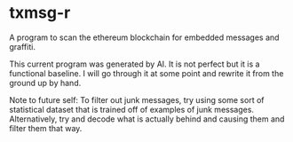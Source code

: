 # txmsg-r
A program to scan the ethereum blockchain for embedded messages and graffiti.

This current program was generated by AI. It is not perfect but it is a functional baseline. I will go through it at some point and
rewrite it from the ground up by hand.

Note to future self: To filter out junk messages, try using some sort of statistical dataset that is trained off of examples of junk messages. Alternatively, try and decode what is actually behind and causing them and filter them that way.
